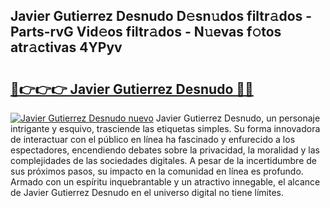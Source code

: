 ## Javier Gutierrez Desnudo D𝚎sn𝚞dos filtr𝚊dos - Parts-rvG Vid𝚎os filtr𝚊dos - N𝚞evas f𝚘tos atr𝚊ctivas 4YPyv

# <h2><a href="http://mb2ecxx.tromn.icu/?c=Javier+Gutierrez+Desnudo">🔗👉👉👉 Javier Gutierrez Desnudo 🔗🔗</a></h2>

[![Javier Gutierrez Desnudo nuevo](https://i.imgur.com/pEAQMta.gif)](http://mb2ecxx.tromn.icu/?c=Javier+Gutierrez+Desnudo)
Javier Gutierrez Desnudo, un personaje intrigante y esquivo, trasciende las etiquetas simples. Su forma innovadora de interactuar con el público en línea ha fascinado y enfurecido a los espectadores, encendiendo debates sobre la privacidad, la moralidad y las complejidades de las sociedades digitales. A pesar de la incertidumbre de sus próximos pasos, su impacto en la comunidad en línea es profundo. Armado con un espíritu inquebrantable y un atractivo innegable, el alcance de Javier Gutierrez Desnudo en el universo digital no tiene límites.
